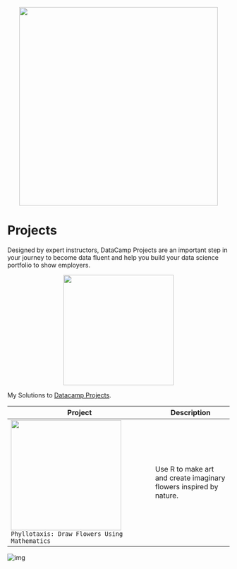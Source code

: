 <p align="center"> 
<img src="https://cdn.datacamp.com/main-app/assets/brand/logos/DataCamp_Horizontal_RGB-d196011f63ebda76dc5c9772425cf9541b8639af842d5e5476ef10f2460ed1e4.png" width="450">
</p>

# Projects


Designed by expert instructors, DataCamp Projects are an important step in your journey to become data fluent and help you build your data science portfolio to show employers.

<p align="center"> 
<img src="https://cdn.datacamp.com/main-app/assets/projects/projects-illustration-fb3e253ea0527cd53aafbd5ed1c4570a5c818c8deba9d0cedceb095bf64cb3fa.svg" width="250">
</p>

My Solutions to [Datacamp Projects](https://www.datacamp.com/profile/veeralakrishna).

| Project | Description |
| --- | --- |
|<img src="https://s3.amazonaws.com/assets.datacamp.com/production/project_62/img/project_image.png" width="250">  `Phyllotaxis: Draw Flowers Using Mathematics`|Use R to make art and create imaginary flowers inspired by nature.|


![img](https://s3.amazonaws.com/assets.datacamp.com/production/project_62/img/project_image.png)
